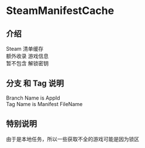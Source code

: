 # SteamManifestCache
## 介绍
Steam 清单缓存  
额外收录 游戏信息  
暂不包含 解锁密钥  

## 分支 和 Tag 说明
Branch Name is AppId  
Tag Name is Manifest FileName  

## 特别说明
由于是本地任务，所以一些获取不全的游戏可能是因为锁区
